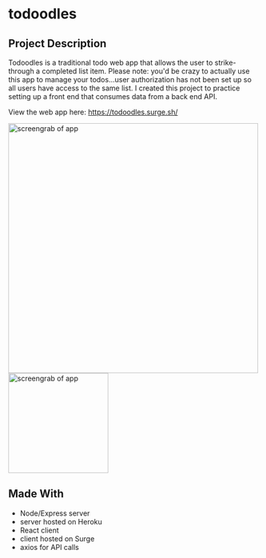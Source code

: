 # todoodles

## Project Description

Todoodles is a traditional todo web app that allows the user to strike-through a completed list item. Please note: you'd be crazy to actually use this app to manage your todos...user authorization has not been set up so all users have access to the same list. I created this project to practice setting up a front end that consumes data from a back end API. 

View the web app here: https://todoodles.surge.sh/

<img src="https://i.imgur.com/e762ARR.png" width="500" alt="screengrab of app">
<img src="https://i.imgur.com/2evJ3pF.png" width="200" alt="screengrab of app">


## Made With
- Node/Express server
- server hosted on Heroku
- React client
- client hosted on Surge
- axios for API calls

